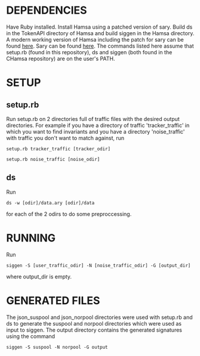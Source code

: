 DEPENDENCIES
============
Have Ruby installed.
Install Hamsa using a patched version of sary. Build ds in the TokenAPI directory of Hamsa and build siggen in the Hamsa directory.
A modern working version of Hamsa including the patch for sary can be found [here](https://github.com/maxsnew/CHamsa).
Sary can be found [here](http://sary.sourceforge.net/).
The commands listed here assume that setup.rb (found in this repository), ds and siggen (both found in the CHamsa repository) are on the user's PATH.

SETUP
=====

setup.rb
--------
Run setup.rb on 2 directories full of traffic files with the desired output directories.
For example if you have a directory of traffic 'tracker_traffic' in which you want to find invariants and you have a directory 'noise_traffic' with traffic you don't want to match against, run

`setup.rb tracker_traffic [tracker_odir]`

`setup.rb noise_traffic [noise_odir]`

ds
--
Run

`ds -w [odir]/data.ary [odir]/data`

for each of the 2 odirs to do some preproccessing.

RUNNING
=======
Run

`siggen -S [user_traffic_odir] -N [noise_traffic_odir] -G [output_dir]`

where output_dir is empty.

GENERATED FILES
===============
The json_suspool and json_norpool directories were used with setup.rb and ds to generate the suspool and norpool directories which were used as input to siggen.
The output directory contains the generated signatures using the command

`siggen -S suspool -N norpool -G output`
